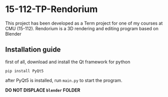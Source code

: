 # 15-112-TP-Rendorium

 This project has been developed as a Term project for one of my courses at CMU (15-112). Rendorium is a 3D rendering and editing program based on Blender
 
## Installation guide

first of all, download and install the Qt framework for python

`pip install PyQt5`

after PyQt5 is installed, run `main.py` to start the program.

**DO NOT DISPLACE `blender` FOLDER**

